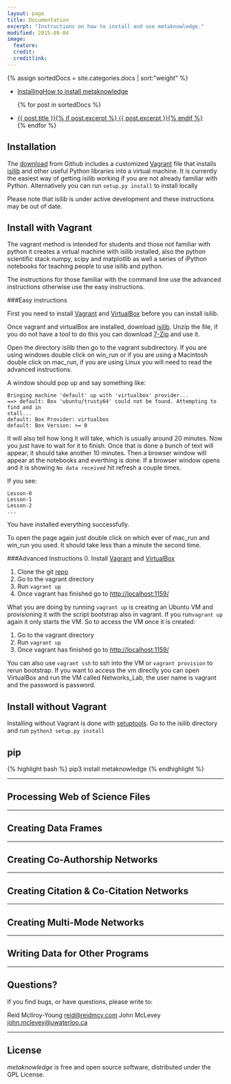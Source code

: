 ```yaml
---
layout: page
title: Documentation
excerpt: "Instructions on how to install and use metaknowledge."
modified: 2015-09-04
image:
  feature:
  credit:
  creditlink:
---
```


{% assign sortedDocs = site.categories.docs | sort:"weight"  %}
<ul class="post-list">
   <li><article><a href="#Installing">Installing<span class="excerpt">How to install metaknowledge</span></a></article></li>

{% for post in sortedDocs %}
  <li><article><a href="{{ site.baseurl }}{{ post.url }}">{{ post.title }}{% if post.excerpt %} <span class="excerpt">{{ post.excerpt }}</span>{% endif %}</a></article></li>
{% endfor %}



</ul>


<a name="Installing"></a>

## Installation

The [download](https://github.com/networks-lab/isilib) from Github includes a customized [Vagrant](https://www.vagrantup.com) file that installs [isilib](https://github.com/networks-lab/isilib/archive/master.zip) and other useful Python libraries into a virtual machine. It is currently the easiest way of getting isilib working if you are not already familiar with Python. Alternatively you can run `setup.py install` to install locally

Please note that isilib is under active development and these instructions may be out of date.

## Install with Vagrant

The vagrant method is intended for students and those not familiar with python it creates a virtual machine with isilib installed, also the python scientific stack numpy, scipy and matplotlib as well a series of iPython notebooks for teaching people to use isilib and python.

The instructions for those familiar with the command line use the advanced instructions otherwise use the easy instructions.

###Easy instructions

First you need to install [Vagrant](https://www.vagrantup.com/downloads.html) and [VirtualBox](https://www.virtualbox.org/wiki/Downloads) before you can install isilib.

Once vagrant and virtualBox are installed, download [isilib](https://github.com/networks-lab/isilib/archive/master.zip). Unzip the file, if you do not have a tool to do this you can download [7-Zip](http://www.7-zip.org/) and use it.

Open the directory isilib then go to the vagrant subdirectory. If you are using windows double click on win\_run or if you are using a Macintosh double click on mac\_run, if you are using Linux you will need to read the advanced instructions.

A window should pop up and say something like:


    Bringing machine 'default' up with 'virtualbox' provider...
    ==> default: Box 'ubuntu/trusty64' could not be found. Attempting to find and in
    stall...
    default: Box Provider: virtualbox
    default: Box Version: >= 0

It will also tell how long it will take, which is usually around 20 minutes. Now you just have to wait for it to finish. Once that is done a bunch of text will appear, it should take another 10 minutes. Then a browser window will appear at the notebooks and everthing is done. If a browser window opens and it is showing `No data received` hit refresh a couple times.

If you see:

    Lesson-0
    Lesson-1
    Lesson-2
    ...

You have installed everything successfully.

To open the page again just double click on which ever of mac\_run and win\_run you used. It should take less than a minute the second time.

###Advanced Instructions
0. Install [Vagrant](https://www.vagrantup.com/downloads.html) and [VirtualBox](https://www.virtualbox.org/wiki/Downloads)
1. Clone the git [repo](https://github.com/networks-lab/isilib.git)
2. Go to the vagrant directory
3. Run `vagrant up`
4. Once vagrant has finished go to [http://localhost:1159/](http://localhost:1159/)

What you are doing by running `vagrant up` is creating an Ubuntu VM and provisioning it with the script bootstrap also in vagrant. If you run`vagrant up` again it only starts the VM. So to access the VM once it is created:

1. Go to the vagrant directory
2. Run `vagrant up`
3. Once vagrant has finished go to [http://localhost:1159/](http://localhost:1159/)

You can also use `vagrant ssh` to ssh into the VM or `vagrant provision` to rerun bootstrap. If you want to access the vm directly you can open VirtualBox and run the VM called Networks_Lab, the user name is vagrant and the password is password.

## Install without Vagrant

Installing without Vagrant is done with [setuptools](https://pypi.python.org/pypi/setuptools). Go to the isilib directory and run `python3 setup.py install`


## pip

{% highlight bash %}
pip3 install metaknowledge
{% endhighlight %}


---

## Processing Web of Science Files


---

## Creating Data Frames


---

## Creating Co-Authorship Networks


---

## Creating Citation & Co-Citation Networks


---

## Creating Multi-Mode Networks


---

## Writing Data for Other Programs


---

## Questions?

If you find bugs, or have questions, please write to:

Reid McIlroy-Young <reid@reidmcy.com>
John McLevey <john.mclevey@uwaterloo.ca>

---

## License

*metaknowledge* is free and open source software, distributed under the GPL License.
